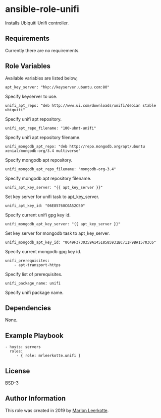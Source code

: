 ansible-role-unifi
=========

Installs Ubiquiti Unifi controller.

Requirements
------------

Currently there are no requirements.

Role Variables
--------------

Available variables are listed below,

    apt_key_server: "hkp://keyserver.ubuntu.com:80"

Specify keyserver to use.

    unifi_apt_repo: "deb http://www.ui.com/downloads/unifi/debian stable ubiquiti"

Specify unifi apt repository.

    unifi_apt_repo_filename: "100-ubnt-unifi"

Specify unifi apt repository filename.

    unifi_mongodb_apt_repo: "deb http://repo.mongodb.org/apt/ubuntu xenial/mongodb-org/3.4 multiverse"

Specify mongodb apt repository.

    unifi_mongodb_apt_repo_filename: "mongodb-org-3.4"

Specify mongodb apt repository filename.

    unifi_apt_key_server: "{{ apt_key_server }}"

Set key server for unifi task to apt_key_server.

    unifi_apt_key_id: "06E85760C0A52C50"

Specify current unifi gpg key id.

    unifi_mongodb_apt_key_server: "{{ apt_key_server }}"

Set key server for mongodb task to apt_key_server.

    unifi_mongodb_apt_key_id: "0C49F3730359A14518585931BC711F9BA15703C6"

Specify current mongodb gpg key id.

    unifi_prerequisites:
        - apt-transport-https

Specify list of prerequisites.

    unifi_package_name: unifi

Specify unifi package name.

Dependencies
------------

None.

Example Playbook
----------------

    - hosts: servers
      roles:
         - { role: mrleerkotte.unifi }

License
-------

BSD-3

Author Information
------------------

This role was created in 2019 by [Marlon Leerkotte](https://linkedin.com/in/marlonleerkotte).

